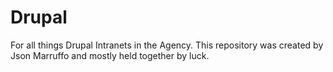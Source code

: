 # Drupal
For all things Drupal Intranets in the Agency.
This repository was created by Json Marruffo and mostly held together by luck.
